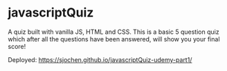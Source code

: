 # javascriptQuiz

A quiz built with vanilla JS, HTML and CSS. This is a basic 5 question quiz which after all the questions have been answered, will show you your final score!

Deployed: https://sjochen.github.io/javascriptQuiz-udemy-part1/
